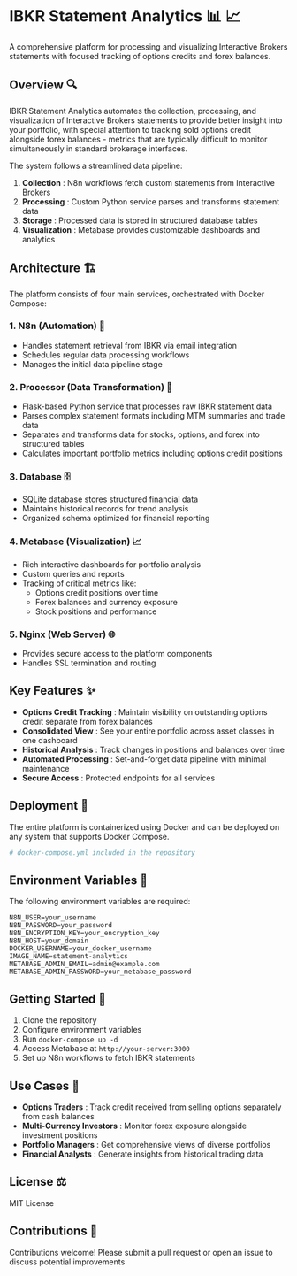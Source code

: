 # IBKR Statement Analytics 📊 📈

A comprehensive platform for processing and visualizing Interactive Brokers statements with focused tracking of options credits and forex balances.

## Overview 🔍

IBKR Statement Analytics automates the collection, processing, and visualization of Interactive Brokers statements to provide better insight into your portfolio, with special attention to tracking sold options credit alongside forex balances - metrics that are typically difficult to monitor simultaneously in standard brokerage interfaces.

The system follows a streamlined data pipeline:
1. **Collection** : N8n workflows fetch custom statements from Interactive Brokers
2. **Processing** : Custom Python service parses and transforms statement data
3. **Storage** : Processed data is stored in structured database tables
4. **Visualization** : Metabase provides customizable dashboards and analytics

## Architecture 🏗️

The platform consists of four main services, orchestrated with Docker Compose:

### 1. N8n (Automation) 🤖
- Handles statement retrieval from IBKR via email integration
- Schedules regular data processing workflows
- Manages the initial data pipeline stage

### 2. Processor (Data Transformation) 🔄
- Flask-based Python service that processes raw IBKR statement data
- Parses complex statement formats including MTM summaries and trade data
- Separates and transforms data for stocks, options, and forex into structured tables
- Calculates important portfolio metrics including options credit positions

### 3. Database 🗄️
- SQLite database stores structured financial data
- Maintains historical records for trend analysis
- Organized schema optimized for financial reporting

### 4. Metabase (Visualization) 📈
- Rich interactive dashboards for portfolio analysis
- Custom queries and reports
- Tracking of critical metrics like:
  - Options credit positions over time
  - Forex balances and currency exposure
  - Stock positions and performance

### 5. Nginx (Web Server) 🌐
- Provides secure access to the platform components
- Handles SSL termination and routing

## Key Features ✨

- **Options Credit Tracking** : Maintain visibility on outstanding options credit separate from forex balances
- **Consolidated View** : See your entire portfolio across asset classes in one dashboard
- **Historical Analysis** : Track changes in positions and balances over time
- **Automated Processing** : Set-and-forget data pipeline with minimal maintenance
- **Secure Access** : Protected endpoints for all services

## Deployment 🚀

The entire platform is containerized using Docker and can be deployed on any system that supports Docker Compose.

```yaml
# docker-compose.yml included in the repository
```

## Environment Variables 🔧

The following environment variables are required:

```
N8N_USER=your_username
N8N_PASSWORD=your_password
N8N_ENCRYPTION_KEY=your_encryption_key
N8N_HOST=your_domain
DOCKER_USERNAME=your_docker_username
IMAGE_NAME=statement-analytics
METABASE_ADMIN_EMAIL=admin@example.com
METABASE_ADMIN_PASSWORD=your_metabase_password
```

## Getting Started 🚦

1. Clone the repository
2. Configure environment variables
3. Run `docker-compose up -d`
4. Access Metabase at `http://your-server:3000`
5. Set up N8n workflows to fetch IBKR statements

## Use Cases 💼

- **Options Traders** : Track credit received from selling options separately from cash balances
- **Multi-Currency Investors** : Monitor forex exposure alongside investment positions
- **Portfolio Managers** : Get comprehensive views of diverse portfolios
- **Financial Analysts** : Generate insights from historical trading data

## License ⚖️

MIT License

## Contributions 🤝

Contributions welcome! Please submit a pull request or open an issue to discuss potential improvements